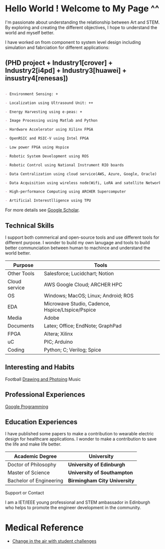 # Hello World ! Welcome to My Page ^^

I'm passionate about understanding the relationship between Art and STEM. By exploring and creating the different objectives, I hope to understand the world and myself better.

I have worked on from component to system level design including simulation and fabrciation for different applications:

## (PHD project + Industry1[crover] + Industry2[i4pd] + Industry3[huawei] + insustry4[renesas])
```markdown

- Environment Sensing: +  

- Localization using Ultrasound Unit: ++

- Energy Harvesting using e-peas: + 

- Image Processing using Matlab and Python

- Hardware Accelerator using Xilinx FPGA

- OpenRSIC and RSIC-V using Intel FPGA

- Low power FPGA using Hspice

- Robotic System Development using ROS

- Robotic Control using National Instrument RIO boards 

- Data Centralization using cloud service(AWS, Azure, Google, Oracle)

- Data Acquisition using wireless node(Wifi, LoRA and satellite Network)

- High-performance Computing using ARCHER Supercomputer

- Artificial Interestlligence using TPU

```

For more details see [Google Scholar](https://scholar.google.com/citations?user=N9f0ieAAAAAJ&hl=en).

## Technical Skills
I support both commerical and open-source tools and use different tools for different purpose. I wonder to build my own lanugage and tools to build better communciation between human to machince and understand the world better.

Purpose | Tools
------------ | -------------
Other Tools| Salesforce; Lucidchart; Notion
Cloud service | AWS Google Cloud; ARCHER HPC 
OS | Windows; MacOS; Linux; Android; ROS 
EDA|  Microwave Studio, Cadence, Hspice/Ltspice/Pspice 
Media | Adobe
Documents | Latex; Office; EndNote; GraphPad
FPGA | Altera; Xilinx
uC | PIC; Arduino
Coding| Python; C; Verilog; Spice

## Interesting and Habits
Football
[Drawing and Photoing](https://www.behance.net/fzwang)
Music

## Professional Experiences
[Google Programming](https://sites.google.com/view/2021pix6/home)

## Education Experiences

I have published some papers to make a contribution to wearable electric design for healthcare applications. I wonder to make a contribution to save the life and make life better.

Academic Degree | University
------------ | -------------
Doctor of Philosophy| **University of Edinburgh**
Master of Science | **University of Southampton**
Bachelor of Engineering | **Birmingham City University**

Support or Contact

I am a IET/IEEE young professional and STEM ambassador in Edinburgh who helps to promote the engineer development in the community.

# Medical Reference
- [Change in the air with student challenges](https://ddi.ac.uk/change-in-the-air-with-student-challenges/)

